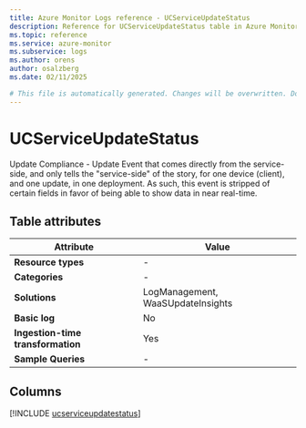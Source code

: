 ```yaml
---
title: Azure Monitor Logs reference - UCServiceUpdateStatus
description: Reference for UCServiceUpdateStatus table in Azure Monitor Logs.
ms.topic: reference
ms.service: azure-monitor
ms.subservice: logs
ms.author: orens
author: osalzberg
ms.date: 02/11/2025

# This file is automatically generated. Changes will be overwritten. Do not change this file directly.
---
```


# UCServiceUpdateStatus

Update Compliance - Update Event that comes directly from the service-side, and only tells the "service-side" of the story, for one device (client), and one update, in one deployment. As such, this event is stripped of certain fields in favor of being able to show data in near real-time.


## Table attributes

|Attribute|Value|
|---|---|
|**Resource types**|-|
|**Categories**|-|
|**Solutions**| LogManagement, WaaSUpdateInsights|
|**Basic log**|No|
|**Ingestion-time transformation**|Yes|
|**Sample Queries**|-|



## Columns
  
[!INCLUDE [ucserviceupdatestatus](~/reusable-content/ce-skilling/azure/includes/azure-monitor/reference/tables/ucserviceupdatestatus-include.md)]
